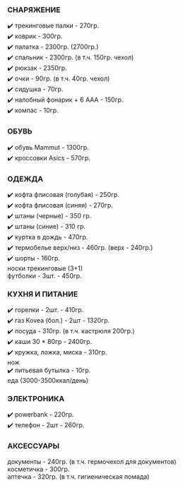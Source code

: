 ### СНАРЯЖЕНИЕ
:heavy_check_mark: трекинговые палки - 270гр.  
:heavy_check_mark: коврик - 300гр.  
:heavy_check_mark: палатка - 2300гр. (2700гр.)     
:heavy_check_mark: спальник - 2300гр. (в т.ч. 150гр. чехол)   
:heavy_check_mark: рюкзак - 2350гр.   
:heavy_check_mark: очки - 90гр. (в т.ч. 40гр. чехол)   
:heavy_check_mark: сидушка - 70гр.   
:heavy_check_mark: налобный фонарик + 6 AAA - 150гр.   
:heavy_check_mark: компас - 10гр.       
### ОБУВЬ
:heavy_check_mark: обувь Mammut - 1300гр.  
:heavy_check_mark: кроссовки Asics - 570гр.     
### ОДЕЖДА
:heavy_check_mark: кофта флисовая (голубая) - 250гр.  
:heavy_check_mark: кофта флисовая (синяя) - 270гр.  
:heavy_check_mark: штаны (черные) - 350 гр.  
:heavy_check_mark: штаны (синие) - 310 гр.   
:heavy_check_mark: куртка в дождь - 470гр.  
:heavy_check_mark: термобелье верх/низ - 460гр. (верх - 240гр.)   
:heavy_check_mark: шорты - 160гр.     
носки трекинговые (3+1)  
футболки - 3шт. - 450гр.    
### КУХНЯ И ПИТАНИЕ
:heavy_check_mark: горелки - 2шт. - 410гр.    
:heavy_check_mark: газ Kovea (бол.) - 2шт - 1320гр.   
:heavy_check_mark: посуда - 310гр. (в т.ч. кастрюля 200гр.)  
:heavy_check_mark: каши 30 * 80гр - 2400гр.  
:heavy_check_mark: кружка, ложка, миска - 310гр.    
нож  
:heavy_check_mark: питьевая бутылка - 10гр.   
еда (3000-3500ккал/день)   
### ЭЛЕКТРОНИКА
:heavy_check_mark: powerbank - 220гр.  
:heavy_check_mark: телефон - 2шт - 260гр.     
### АКСЕССУАРЫ
документы - 240гр. (в т.ч. гермочехол для документов)   
косметичка - 300гр.    
аптечка - 320гр. (в т.ч. гигиеническая помада)      
